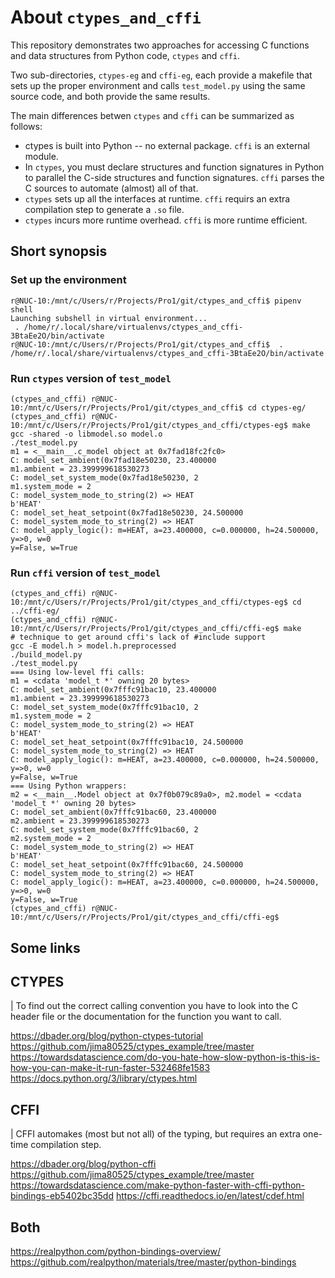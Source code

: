 # About `ctypes_and_cffi`

This repository demonstrates two approaches for accessing C functions and data
structures from Python code, `ctypes` and `cffi`.

Two sub-directories, `ctypes-eg` and `cffi-eg`, each provide a makefile that
sets up the proper environment and calls `test_model.py` using the same source
code, and both provide the same results.

The main differences betwen `ctypes` and `cffi` can be summarized as follows:
* ctypes is built into Python -- no external package.  `cffi` is an external
module.
* In `ctypes`, you must declare structures and function signatures in Python to
parallel the C-side structures and function signatures.  `cffi` parses the C
sources to automate (almost) all of that.
* `ctypes` sets up all the interfaces at runtime.  `cffi` requirs an extra
compilation step to generate a `.so` file.
* `ctypes` incurs more runtime overhead.  `cffi` is more runtime efficient.

## Short synopsis

### Set up the environment
```
r@NUC-10:/mnt/c/Users/r/Projects/Pro1/git/ctypes_and_cffi$ pipenv shell
Launching subshell in virtual environment...
 . /home/r/.local/share/virtualenvs/ctypes_and_cffi-3BtaEe2O/bin/activate
r@NUC-10:/mnt/c/Users/r/Projects/Pro1/git/ctypes_and_cffi$  . /home/r/.local/share/virtualenvs/ctypes_and_cffi-3BtaEe2O/bin/activate
```
### Run `ctypes` version of `test_model`
```
(ctypes_and_cffi) r@NUC-10:/mnt/c/Users/r/Projects/Pro1/git/ctypes_and_cffi$ cd ctypes-eg/
(ctypes_and_cffi) r@NUC-10:/mnt/c/Users/r/Projects/Pro1/git/ctypes_and_cffi/ctypes-eg$ make
gcc -shared -o libmodel.so model.o
./test_model.py
m1 = <__main__.c_model object at 0x7fad18fc2fc0>
C: model_set_ambient(0x7fad18e50230, 23.400000
m1.ambient = 23.399999618530273
C: model_set_system_mode(0x7fad18e50230, 2
m1.system_mode = 2
C: model_system_mode_to_string(2) => HEAT
b'HEAT'
C: model_set_heat_setpoint(0x7fad18e50230, 24.500000
C: model_system_mode_to_string(2) => HEAT
C: model_apply_logic(): m=HEAT, a=23.400000, c=0.000000, h=24.500000, y=>0, w=0
y=False, w=True
```
### Run `cffi` version of `test_model`
```
(ctypes_and_cffi) r@NUC-10:/mnt/c/Users/r/Projects/Pro1/git/ctypes_and_cffi/ctypes-eg$ cd ../cffi-eg/
(ctypes_and_cffi) r@NUC-10:/mnt/c/Users/r/Projects/Pro1/git/ctypes_and_cffi/cffi-eg$ make
# technique to get around cffi's lack of #include support
gcc -E model.h > model.h.preprocessed
./build_model.py
./test_model.py
=== Using low-level ffi calls:
m1 = <cdata 'model_t *' owning 20 bytes>
C: model_set_ambient(0x7fffc91bac10, 23.400000
m1.ambient = 23.399999618530273
C: model_set_system_mode(0x7fffc91bac10, 2
m1.system_mode = 2
C: model_system_mode_to_string(2) => HEAT
b'HEAT'
C: model_set_heat_setpoint(0x7fffc91bac10, 24.500000
C: model_system_mode_to_string(2) => HEAT
C: model_apply_logic(): m=HEAT, a=23.400000, c=0.000000, h=24.500000, y=>0, w=0
y=False, w=True
=== Using Python wrappers:
m2 = <__main__.Model object at 0x7f0b079c89a0>, m2.model = <cdata 'model_t *' owning 20 bytes>
C: model_set_ambient(0x7fffc91bac60, 23.400000
m2.ambient = 23.399999618530273
C: model_set_system_mode(0x7fffc91bac60, 2
m2.system_mode = 2
C: model_system_mode_to_string(2) => HEAT
b'HEAT'
C: model_set_heat_setpoint(0x7fffc91bac60, 24.500000
C: model_system_mode_to_string(2) => HEAT
C: model_apply_logic(): m=HEAT, a=23.400000, c=0.000000, h=24.500000, y=>0, w=0
y=False, w=True
(ctypes_and_cffi) r@NUC-10:/mnt/c/Users/r/Projects/Pro1/git/ctypes_and_cffi/cffi-eg$

```

## Some links

## CTYPES

| To find out the correct calling convention you have to look into the C header file or the documentation for the function you want to call.

https://dbader.org/blog/python-ctypes-tutorial
https://github.com/jima80525/ctypes_example/tree/master
https://towardsdatascience.com/do-you-hate-how-slow-python-is-this-is-how-you-can-make-it-run-faster-532468fe1583
https://docs.python.org/3/library/ctypes.html

## CFFI

| CFFI automakes (most but not all) of the typing, but requires an extra one-
time compilation step.

https://dbader.org/blog/python-cffi
https://github.com/jima80525/ctypes_example/tree/master
https://towardsdatascience.com/make-python-faster-with-cffi-python-bindings-eb5402bc35dd
https://cffi.readthedocs.io/en/latest/cdef.html

## Both
https://realpython.com/python-bindings-overview/
https://github.com/realpython/materials/tree/master/python-bindings


